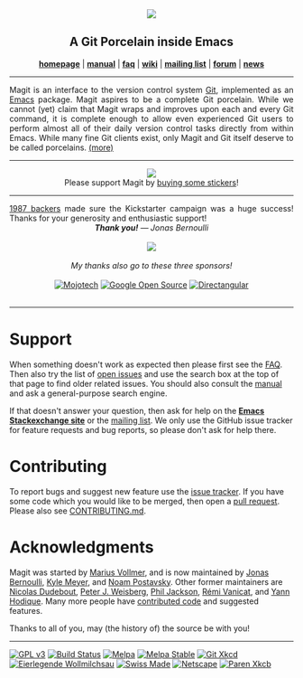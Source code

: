 <div align="center"><img src="https://magit.vc/assets/magit-168x200px.png"/></div>
<h2 align="center">A Git Porcelain inside Emacs</h2>
<p align="center">
  <a href="https://magit.vc"><b>homepage</b></a> |
  <a href="https://magit.vc/manual"><b>manual</b></a> |
  <a href="https://magit.vc/manual/magit/FAQ.html"><b>faq</b></a> |
  <a href="https://github.com/magit/magit/wiki"><b>wiki</b></a> |
  <a href="https://groups.google.com/forum/?fromgroups#!forum/magit"><b>mailing list</b></a> |
  <a href="https://emacs.stackexchange.com/questions/tagged/magit"><b>forum</b></a> |
  <a href="https://twitter.com/magit_emacs"><b>news</b></a>
</p>
<hr>

<p align="justify">
  Magit is an interface to the version control system
  <a href="https://git-scm.com">Git</a>, implemented as an
  <a href="https://www.gnu.org/software/emacs">Emacs</a> package.
  Magit aspires to be a complete Git porcelain.  While we cannot
  (yet) claim that Magit wraps and improves upon each and every Git
  command, it is complete enough to allow even experienced Git users
  to perform almost all of their daily version control tasks directly
  from within Emacs.  While many fine Git clients exist, only Magit
  and Git itself deserve to be called porcelains.
  <a href="https://magit.vc/about">(more)</a>
</p>
<hr>

<div align="center">
  <a href="https://magit.vc/buy">
	<img src="https://magit.vc/assets/stickers1x.png">
  </a>
  <br>
  Please support Magit by
  <a href="https://magit.vc/buy">buying some stickers</a>!
</div>
<hr>

<div align="justify">
  <a href="https://github.com/magit/magit/blob/master/Documentation/BACKERS.md">1987 backers</a>
  made sure the Kickstarter campaign was a huge success!
  Thanks for your generosity and enthusiastic support!
</div>
<div align="center">
  <em><b>Thank you!</b> &mdash; Jonas Bernoulli</em><br><br>
  <img src="https://magit.vc/assets/pixel-heart.png">
</div>
<br>
<div align="center">
  <em>My thanks also go to these three sponsors!</em><br><br>
  <a href="https://www.mojotech.com">
    <img title="Mojotech"
         alt="Mojotech"
         src="https://magit.vc/assets/mojotech.png"></a>
  <a href="https://opensource.google.com">
    <img title="Google Open Source"
         alt="Google Open Source"
         src="https://magit.vc/assets/google-os.png"></a>
  <a href="http://www.directangular.com">
    <img title="Directangular"
         alt="Directangular"
         src="https://magit.vc/assets/directangular.png"></a>
</div>
<br>
<hr>

Support
=======

When something doesn't work as expected then please first see the
[FAQ][faq].  Then also try the list of [open issues][issues] and use
the search box at the top of that page to find older related issues.
You should also consult the [manual][manual] and ask a general-purpose
search engine.

If that doesn't answer your question, then ask for help on the
**[Emacs Stackexchange site][forum]** or the [mailing list][list].
We only use the GitHub issue tracker for feature requests and bug
reports, so please don't ask for help there.

Contributing
============

To report bugs and suggest new feature use the
[issue tracker][issues].  If you have some code which you would like
to be merged, then open a [pull request][pulls]. Please also see
[CONTRIBUTING.md][contrib].

Acknowledgments
===============

Magit was started by [Marius Vollmer][marius], and is now maintained
by [Jonas Bernoulli][jonas], [Kyle Meyer][kyle], and
[Noam Postavsky][noam].  Other former maintainers are
[Nicolas Dudebout][nicolas], [Peter J. Weisberg][peter],
[Phil Jackson][phil], [Rémi Vanicat][remi], and [Yann Hodique][yann].
Many more people have [contributed code][authors] and suggested
features.

Thanks to all of you, may (the history of) the source be with you!

***
[![GPL v3](https://img.shields.io/badge/license-GPL_v3-green.svg)](http://www.gnu.org/licenses/gpl-3.0.txt)
[![Build Status](https://travis-ci.org/magit/magit.svg?branch=master)](https://travis-ci.org/magit/magit)
[![Melpa](https://melpa.org/packages/magit-badge.svg)](https://melpa.org/#/magit)
[![Melpa Stable](https://stable.melpa.org/packages/magit-badge.svg)](https://stable.melpa.org/#/magit)
[![Git Xkcd](https://img.shields.io/badge/xkcd-git-orange.svg)](https://xkcd.com/1597)
[![Eierlegende Wollmilchsau](https://img.shields.io/badge/eierlegende-Wollmilchsau-green.svg)](https://magit.vc/manual/magit)
[![Swiss Made](https://img.shields.io/badge/swiss-made-red.svg?colorA=E11A27&colorB=555555)](https://magit.vc/stats/authors.html#commits_per_author)
[![Netscape](https://magit.vc/assets/netscape-20px.png)](https://en.wikipedia.org/wiki/Browser_wars)
[![Paren Xkcb](https://img.shields.io/badge/%28-%20%20%20-red.svg)](https://xkcd.com/859)


[contrib]: https://github.com/magit/magit/blob/master/.github/CONTRIBUTING.md
[issues]:  https://github.com/magit/magit/issues
[pulls]:   https://github.com/magit/magit/pulls

[authors]: https://magit.vc/stats/authors.html
[faq]:     https://magit.vc/manual/magit/FAQ.html
[manual]:  https://magit.vc/manual

[forum]:   https://emacs.stackexchange.com/questions/tagged/magit
[list]:    https://groups.google.com/forum/?fromgroups#!forum/magit

[jonas]:   https://emacsair.me
[kyle]:    https://github.com/kyleam
[marius]:  https://github.com/mvollmer
[nicolas]: http://dudebout.com
[noam]:    https://github.com/npostavs
[peter]:   https://github.com/pjweisberg
[phil]:    https://github.com/philjackson
[remi]:    https://github.com/vanicat
[yann]:    http://www.hodique.info
